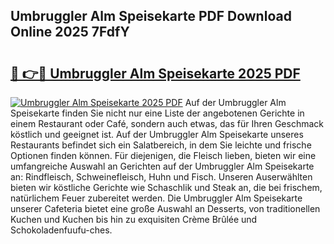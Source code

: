 ## Umbruggler Alm Speisekarte PDF Download Online 2025 7FdfY

# <h2><a href="http://gc9wo6.nevu.top/?p=Umbruggler+Alm+Speisekarte">🔗 👉🔴 Umbruggler Alm Speisekarte 2025 PDF</a></h2>

[![Umbruggler Alm Speisekarte 2025 PDF](https://i.imgur.com/dBaPXMq.png)](http://gc9wo6.nevu.top/?p=Umbruggler+Alm+Speisekarte)
Auf der Umbruggler Alm Speisekarte finden Sie nicht nur eine Liste der angebotenen Gerichte in einem Restaurant oder Café, sondern auch etwas, das für Ihren Geschmack köstlich und geeignet ist. Auf der Umbruggler Alm Speisekarte unseres Restaurants befindet sich ein Salatbereich, in dem Sie leichte und frische Optionen finden können. Für diejenigen, die Fleisch lieben, bieten wir eine umfangreiche Auswahl an Gerichten auf der Umbruggler Alm Speisekarte an: Rindfleisch, Schweinefleisch, Huhn und Fisch. Unseren Auserwählten bieten wir köstliche Gerichte wie Schaschlik und Steak an, die bei frischem, natürlichem Feuer zubereitet werden. Die Umbruggler Alm Speisekarte unserer Cafeteria bietet eine große Auswahl an Desserts, von traditionellen Kuchen und Kuchen bis hin zu exquisiten Crème Brûlée und Schokoladenfuufu-ches.
